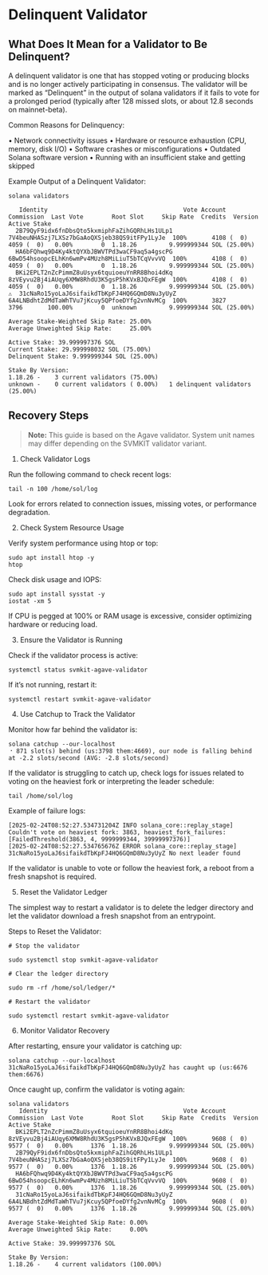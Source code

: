 # Delinquent Validator

## What Does It Mean for a Validator to Be Delinquent?

A delinquent validator is one that has stopped voting or producing blocks and is no longer actively participating in consensus. The validator will be marked as “Delinquent” in the output of solana validators if it fails to vote for a prolonged period (typically after 128 missed slots, or about 12.8 seconds on mainnet-beta).

Common Reasons for Delinquency:

• Network connectivity issues
• Hardware or resource exhaustion (CPU, memory, disk I/O)
• Software crashes or misconfigurations
• Outdated Solana software version
• Running with an insufficient stake and getting skipped

Example Output of a Delinquent Validator:

```
solana validators

   Identity                                      Vote Account                            Commission  Last Vote        Root Slot     Skip Rate  Credits  Version            Active Stake
  2B79QyF9idx6fnDbsQto5kxmiphFaZihGQRhLHs1ULp1  7V4beuNHASzj7LXSz7bGaAoQXSjeb38QS9itFPy1LyJe  100%       4108 (  0)       4059 (  0)   0.00%        0  1.18.26         9.999999344 SOL (25.00%)
  HA6bFQhwq9D4Ky4ktQYXbJBWVTPd3waCF9aq5a4gscPG  6BwD54hsoopcELhKn6wmPv4MUzh8MiLiuT5bTCqVvvVQ  100%       4108 (  0)       4059 (  0)   0.00%        0  1.18.26         9.999999344 SOL (25.00%)
  BKi2EPLT2nZcPimmZ8uUsyx6tquioeuYnRR8Bhoi4dKq  8zVEyvu2Bj4iAUqy6XMW8RhdU3K5gsP5hKVxBJQxFEgW  100%       4108 (  0)       4059 (  0)   0.00%        0  1.18.26         9.999999344 SOL (25.00%)
⚠️  31cNaRo15yoLaJ6sifaikdTbKpFJ4HQ6GQmD8Nu3yUyZ  6A4LNBdhtZdMdTaWhTVu7jKcuy5QPfoeDYfg2vnNvMCg  100%       3827             3796       100.00%        0  unknown         9.999999344 SOL (25.00%)

Average Stake-Weighted Skip Rate: 25.00%
Average Unweighted Skip Rate:     25.00%

Active Stake: 39.999997376 SOL
Current Stake: 29.999998032 SOL (75.00%)
Delinquent Stake: 9.999999344 SOL (25.00%)

Stake By Version:
1.18.26 -    3 current validators (75.00%)
unknown -    0 current validators ( 0.00%)   1 delinquent validators (25.00%)
```

## Recovery Steps

> **Note:** This guide is based on the Agave validator. System unit names may differ depending on the SVMKIT validator variant.

1. Check Validator Logs

Run the following command to check recent logs:

```
tail -n 100 /home/sol/log
```

Look for errors related to connection issues, missing votes, or performance degradation.

2. Check System Resource Usage

Verify system performance using htop or top:

```
sudo apt install htop -y
htop
```

Check disk usage and IOPS:

```
sudo apt install sysstat -y
iostat -xm 5
```

If CPU is pegged at 100% or RAM usage is excessive, consider optimizing hardware or reducing load.

3. Ensure the Validator is Running

Check if the validator process is active:

```
systemctl status svmkit-agave-validator
```

If it’s not running, restart it:

```
systemctl restart svmkit-agave-validator
```

4. Use Catchup to Track the Validator

Monitor how far behind the validator is:

```
solana catchup --our-localhost
⠐ 871 slot(s) behind (us:3798 them:4669), our node is falling behind at -2.2 slots/second (AVG: -2.8 slots/second)
```

If the validator is struggling to catch up, check logs for issues related to voting on the heaviest fork or interpreting the leader schedule:

```
tail /home/sol/log
```

Example of failure logs:

```
[2025-02-24T08:52:27.534731204Z INFO solana_core::replay_stage] Couldn't vote on heaviest fork: 3863, heaviest_fork_failures: [FailedThreshold(3863, 4, 9999999344, 39999997376)]
[2025-02-24T08:52:27.534765676Z ERROR solana_core::replay_stage] 31cNaRo15yoLaJ6sifaikdTbKpFJ4HQ6GQmD8Nu3yUyZ No next leader found
```

If the validator is unable to vote or follow the heaviest fork, a reboot from a fresh snapshot is required.

5. Reset the Validator Ledger

The simplest way to restart a validator is to delete the ledger directory and let the validator download a fresh snapshot from an entrypoint.

Steps to Reset the Validator:

```
# Stop the validator

sudo systemctl stop svmkit-agave-validator

# Clear the ledger directory

sudo rm -rf /home/sol/ledger/*

# Restart the validator

sudo systemctl restart svmkit-agave-validator
```

6. Monitor Validator Recovery

After restarting, ensure your validator is catching up:

```
solana catchup --our-localhost
31cNaRo15yoLaJ6sifaikdTbKpFJ4HQ6GQmD8Nu3yUyZ has caught up (us:6676 them:6676)
```

Once caught up, confirm the validator is voting again:

```
solana validators
   Identity                                      Vote Account                            Commission  Last Vote        Root Slot     Skip Rate  Credits  Version            Active Stake
  BKi2EPLT2nZcPimmZ8uUsyx6tquioeuYnRR8Bhoi4dKq  8zVEyvu2Bj4iAUqy6XMW8RhdU3K5gsP5hKVxBJQxFEgW  100%       9608 (  0)       9577 (  0)   0.00%     1376  1.18.26         9.999999344 SOL (25.00%)
  2B79QyF9idx6fnDbsQto5kxmiphFaZihGQRhLHs1ULp1  7V4beuNHASzj7LXSz7bGaAoQXSjeb38QS9itFPy1LyJe  100%       9608 (  0)       9577 (  0)   0.00%     1376  1.18.26         9.999999344 SOL (25.00%)
  HA6bFQhwq9D4Ky4ktQYXbJBWVTPd3waCF9aq5a4gscPG  6BwD54hsoopcELhKn6wmPv4MUzh8MiLiuT5bTCqVvvVQ  100%       9608 (  0)       9577 (  0)   0.00%     1376  1.18.26         9.999999344 SOL (25.00%)
  31cNaRo15yoLaJ6sifaikdTbKpFJ4HQ6GQmD8Nu3yUyZ  6A4LNBdhtZdMdTaWhTVu7jKcuy5QPfoeDYfg2vnNvMCg  100%       9608 (  0)       9577 (  0)   0.00%     1376  1.18.26         9.999999344 SOL (25.00%)

Average Stake-Weighted Skip Rate: 0.00%
Average Unweighted Skip Rate:     0.00%

Active Stake: 39.999997376 SOL

Stake By Version:
1.18.26 -    4 current validators (100.00%)
```

